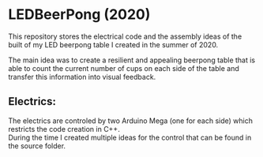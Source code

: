 # LEDBeerPong (2020)

This repository stores the electrical code and the assembly ideas of the built of my LED beerpong table I created in the summer of 2020.

The main idea was to create a resilient and appealing beerpong table that is able to count the current number of cups on each side of the table and transfer this information into visual feedback.

## Electrics:

The electrics are controled by two Arduino Mega (one for each side) which restricts the code creation in C++. \
During the time I created multiple ideas for the control that can be found in the source folder.